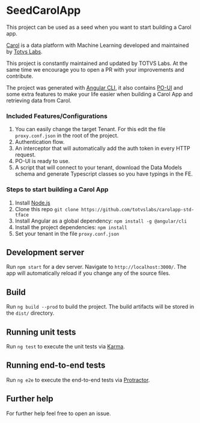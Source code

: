 # SeedCarolApp

This project can be used as a seed when you want to start building a Carol app. 

[Carol](https://docs.carol.ai) is a data platform with Machine Learning developed and maintained by [Totvs Labs](https://www.totvslabs.com/).

This project is constantly maintained and updated by TOTVS Labs. At the same time we encourage you to open a PR with your improvements and contribute.

The project was generated with [Angular CLI](https://github.com/angular/angular-cli), it also contains [PO-UI](https://po-ui.io/) and some extra features to make your life easier when building a Carol App and retrieving data from Carol.

### Included Features/Configurations

1. You can easily change the target Tenant. For this edit the file `proxy.conf.json` in the root of the project.
2. Authentication flow. 
3. An interceptor that will automatically add the auth token in every HTTP request.
4. PO-UI is ready to use.
5. A script that will connect to your tenant, download the Data Models schema and generate Typescript classes so you have typings in the FE.

### Steps to start building a Carol App

1. Install [Node.js](https://nodejs.org/en/download/)
2. Clone this repo `git clone https://github.com/totvslabs/carolapp-std-tface`
3. Install Angular as a global dependency: `npm install -g @angular/cli`
4. Install the project dependencies: `npm install`
5. Set your tenant in the file `proxy.conf.json`

## Development server

Run `npm start` for a dev server. Navigate to `http://localhost:3000/`. The app will automatically reload if you change any of the source files.

## Build

Run `ng build --prod` to build the project. The build artifacts will be stored in the `dist/` directory.

## Running unit tests

Run `ng test` to execute the unit tests via [Karma](https://karma-runner.github.io).

## Running end-to-end tests

Run `ng e2e` to execute the end-to-end tests via [Protractor](http://www.protractortest.org/).

## Further help

For further help feel free to open an issue.
